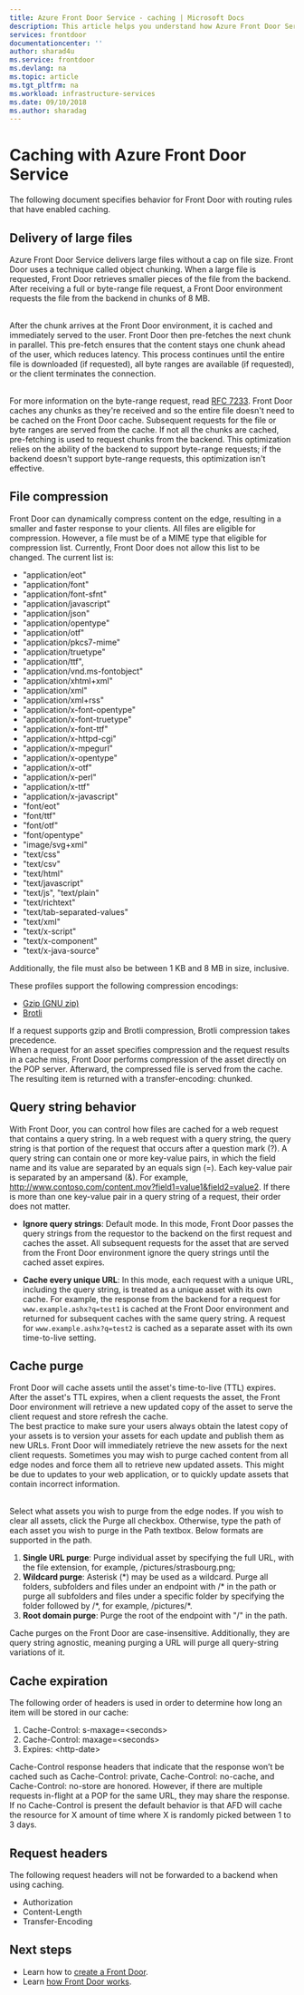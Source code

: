 ```yaml
---
title: Azure Front Door Service - caching | Microsoft Docs
description: This article helps you understand how Azure Front Door Service monitors the health of your backends
services: frontdoor
documentationcenter: ''
author: sharad4u
ms.service: frontdoor
ms.devlang: na
ms.topic: article
ms.tgt_pltfrm: na
ms.workload: infrastructure-services
ms.date: 09/10/2018
ms.author: sharadag
---
```


# Caching with Azure Front Door Service
The following document specifies behavior for Front Door with routing rules that have enabled caching.

## Delivery of large files
Azure Front Door Service delivers large files without a cap on file size. Front Door uses a technique called object chunking. When a large file is requested, Front Door retrieves smaller pieces of the file from the backend. After receiving a full or byte-range file request, a Front Door environment requests the file from the backend in chunks of 8 MB.

</br>After the chunk arrives at the Front Door environment, it is cached and immediately served to the user. Front Door then pre-fetches the next chunk in parallel. This pre-fetch ensures that the content stays one chunk ahead of the user, which reduces latency. This process continues until the entire file is downloaded (if requested), all byte ranges are available (if requested), or the client terminates the connection.

</br>For more information on the byte-range request, read [RFC 7233](https://web.archive.org/web/20171009165003/http://www.rfc-base.org/rfc-7233.html).
Front Door caches any chunks as they're received and so the entire file doesn't need to be cached on the Front Door cache. Subsequent requests for the file or byte ranges are served from the cache. If not all the chunks are cached, pre-fetching is used to request chunks from the backend. This optimization relies on the ability of the backend to support byte-range requests; if the backend doesn't support byte-range requests, this optimization isn't effective.

## File compression
Front Door can dynamically compress content on the edge, resulting in a smaller and faster response to your clients. All files are eligible for compression. However, a file must be of a MIME type that eligible for compression list. Currently, Front Door does not allow this list to be changed. The current list is:</br>
- "application/eot"
- "application/font"
- "application/font-sfnt"
- "application/javascript"
- "application/json"
- "application/opentype"
- "application/otf"
- "application/pkcs7-mime"
- "application/truetype"
- "application/ttf",
- "application/vnd.ms-fontobject"
- "application/xhtml+xml"
- "application/xml"
- "application/xml+rss"
- "application/x-font-opentype"
- "application/x-font-truetype"
- "application/x-font-ttf"
- "application/x-httpd-cgi"
- "application/x-mpegurl"
- "application/x-opentype"
- "application/x-otf"
- "application/x-perl"
- "application/x-ttf"
- "application/x-javascript"
- "font/eot"
- "font/ttf"
- "font/otf"
- "font/opentype"
- "image/svg+xml"
- "text/css"
- "text/csv"
- "text/html"
- "text/javascript"
- "text/js", "text/plain"
- "text/richtext"
- "text/tab-separated-values"
- "text/xml"
- "text/x-script"
- "text/x-component"
- "text/x-java-source"

Additionally, the file must also be between 1 KB and 8 MB in size, inclusive.

These profiles support the following compression encodings:
- [Gzip (GNU zip)](https://en.wikipedia.org/wiki/Gzip)
- [Brotli](https://en.wikipedia.org/wiki/Brotli)

If a request supports gzip and Brotli compression, Brotli compression takes precedence.</br>
When a request for an asset specifies compression and the request results in a cache miss, Front Door performs compression of the asset directly on the POP server. Afterward, the compressed file is served from the cache. The resulting item is returned with a transfer-encoding: chunked.

## Query string behavior
With Front Door, you can control how files are cached for a web request that contains a query string. In a web request with a query string, the query string is that portion of the request that occurs after a question mark (?). A query string can contain one or more key-value pairs, in which the field name and its value are separated by an equals sign (=). Each key-value pair is separated by an ampersand (&). For example, http://www.contoso.com/content.mov?field1=value1&field2=value2. If there is more than one key-value pair in a query string of a request, their order does not matter.
- **Ignore query strings**: Default mode. In this mode, Front Door passes the query strings from the requestor to the backend on the first request and caches the asset. All subsequent requests for the asset that are served from the Front Door environment ignore the query strings until the cached asset expires.

- **Cache every unique URL**: In this mode, each request with a unique URL, including the query string, is treated as a unique asset with its own cache. For example, the response from the backend for a request for `www.example.ashx?q=test1` is cached at the Front Door environment and returned for subsequent caches with the same query string. A request for `www.example.ashx?q=test2` is cached as a separate asset with its own time-to-live setting.

## Cache purge
Front Door will cache assets until the asset's time-to-live (TTL) expires. After the asset's TTL expires, when a client requests the asset, the Front Door environment will retrieve a new updated copy of the asset to serve the client request and store refresh the cache.
</br>The best practice to make sure your users always obtain the latest copy of your assets is to version your assets for each update and publish them as new URLs. Front Door will immediately retrieve the new assets for the next client requests. Sometimes you may wish to purge cached content from all edge nodes and force them all to retrieve new updated assets. This might be due to updates to your web application, or to quickly update assets that contain incorrect information.

</br>Select what assets you wish to purge from the edge nodes. If you wish to clear all assets, click the Purge all checkbox. Otherwise, type the path of each asset you wish to purge in the Path textbox. Below formats are supported in the path.
1. **Single URL purge**: Purge individual asset by specifying the full URL, with the file extension, for example, /pictures/strasbourg.png;
2. **Wildcard purge**: Asterisk (\*) may be used as a wildcard. Purge all folders, subfolders and files under an endpoint with /\* in the path or purge all subfolders and files under a specific folder by specifying the folder followed by /\*, for example, /pictures/\*.
3. **Root domain purge**: Purge the root of the endpoint with "/" in the path.

Cache purges on the Front Door are case-insensitive. Additionally, they are query string agnostic, meaning purging a URL will purge all query-string variations of it. 

## Cache expiration
The following order of headers is used in order to determine how long an item will be stored in our cache:</br>
1. Cache-Control: s-maxage=\<seconds>
2. Cache-Control: maxage=\<seconds>
3. Expires: \<http-date>

Cache-Control response headers that indicate that the response won’t be cached such as Cache-Control: private, Cache-Control: no-cache, and Cache-Control: no-store are honored. However, if there are multiple requests in-flight at a POP for the same URL, they may share the response. If no Cache-Control is present the default behavior is that AFD will cache the resource for X amount of time where X is randomly picked between 1 to 3 days.


## Request headers

The following request headers will not be forwarded to a backend when using caching.
- Authorization
- Content-Length
- Transfer-Encoding

## Next steps

- Learn how to [create a Front Door](quickstart-create-front-door.md).
- Learn [how Front Door works](front-door-routing-architecture.md).
